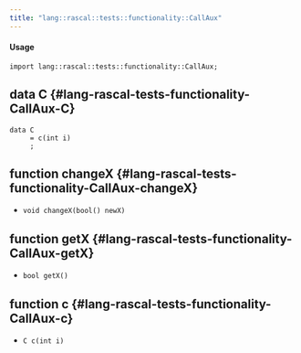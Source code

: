 ```yaml
---
title: "lang::rascal::tests::functionality::CallAux"
---
```


#### Usage

`import lang::rascal::tests::functionality::CallAux;`


## data C {#lang-rascal-tests-functionality-CallAux-C}

```rascal
data C  
     = c(int i)
     ;
```

## function changeX {#lang-rascal-tests-functionality-CallAux-changeX}

* ``void changeX(bool() newX)``

## function getX {#lang-rascal-tests-functionality-CallAux-getX}

* ``bool getX()``

## function c {#lang-rascal-tests-functionality-CallAux-c}

* ``C c(int i)``

